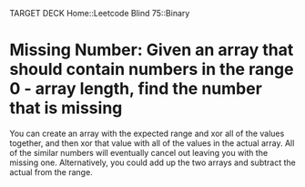 TARGET DECK
Home::Leetcode Blind 75::Binary
# Missing Number: Given an array that should contain numbers in the range 0 - array length, find the number that is missing <!--fc-->
You can create an array with the expected range and xor all of the values together, and then xor that value with all of the values in the actual array. All of the similar numbers will eventually cancel out leaving you with the missing one. Alternatively, you could add up the two arrays and subtract the actual from the range.
<!--ID: 1718928237039-->



